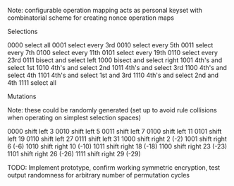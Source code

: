 Note: configurable operation mapping acts as personal keyset with combinatorial scheme for creating nonce operation maps

Selections

0000 select all
0001 select every 3rd
0010 select every 5th
0011 select every 7th
0100 select every 11th
0101 select every 19th
0110 select every 23rd
0111 bisect and select left
1000 bisect and select right
1001 4th's and select 1st
1010 4th's and select 2nd
1011 4th's and select 3rd
1100 4th's and select 4th
1101 4th's and select 1st and 3rd
1110 4th's and select 2nd and 4th
1111 select all

Mutations

Note: these could be randomly generated (set up to avoid rule collisions when operating on simplest selection spaces)

0000 shift left 3
0010 shift left 5
0011 shift left 7
0100 shift left 11
0101 shift left 19
0110 shift left 27
0111 shift left 31
1000 shift right 2 (-2)
1001 shift right 6 (-6)
1010 shift right 10 (-10)
1011 shift right 18 (-18)
1100 shift right 23 (-23)
1101 shift right 26 (-26)
1111 shift right 29 (-29)

TODO: Implement prototype, confirm working symmetric encryption, test output randomness for arbitrary number of permutation cycles
